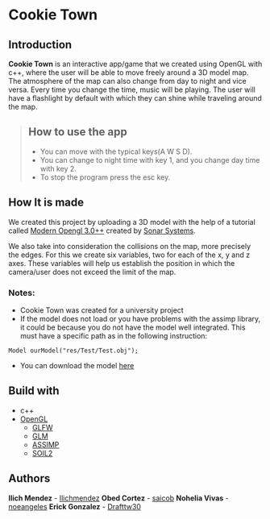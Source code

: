 # Cookie Town

## Introduction

**Cookie Town**  is an interactive app/game that we created using OpenGL with c++, where the user will be able to
move freely around a 3D model map. The atmosphere of the map can also change from day to night and vice versa. 
Every time you change the time, music will be playing. The user will 
have a flashlight by default with which they can shine while traveling around the map.

> ## How to use the app
>
>  - You can move with the typical keys(A W S D).
>  - You can change to night time with key 1, and you change day time with key 2.
>  - To stop the program press the esc key.

## How It is made

We created this project by uploading a 3D model with the help of a tutorial called [Modern Opengl 3.0++](https://www.youtube.com/playlist?list=PLRtjMdoYXLf6zUMDJVRZYV-6g6n62vet8) created by [Sonar Systems](https://github.com/SonarSystems).

We also take into consideration the collisions on the map, more precisely the edges. For this we create six variables, two for each of the x, y and z axes. These variables will help us establish the position in which the camera/user does not exceed the limit of the map.

### Notes:

- Cookie Town was created for a university project
- If the model does not load or you have problems with the assimp library, it could be because you do not have the model well integrated. 
This must have a specific path as in the following instruction:

`Model ourModel("res/Test/Test.obj");`

- You can download the model [here](https://drive.google.com/file/d/1l6U4HSNFTfZUNLIZZkNClYQBd9BppgJG/view?usp=sharing)

## Build with

- c++
- [OpenGL](https://www.opengl.org/)
    - [GLFW](https://www.glfw.org/)
    - [GLM](https://glm.g-truc.net/0.9.9/index.html)
    - [ASSIMP](https://github.com/assimp/assimp)
    - [SOIL2](https://github.com/SpartanJ/SOIL2)


## Authors

**Ilich Mendez** - [Ilichmendez](https://github.com/Ilichmendez)
**Obed Cortez**  - [saicob](https://github.com/saicob)
**Nohelia Vivas** - [noeangeles](https://github.com/noeangeles)
**Erick Gonzalez** - [Drafttw30](https://github.com/Drafttw30)